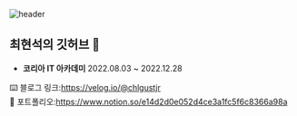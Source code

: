 

<!--
**hyeonseok7724/hyeonseok7724** is a ✨ _special_ ✨ repository because its `README.md` (this file) appears on your GitHub profile.

Here are some ideas to get you started:

- 🔭 I’m currently working on ...
- 🌱 I’m currently learning ...
- 👯 I’m looking to collaborate on ...
- 🤔 I’m looking for help with ...
- 💬 Ask me about ...
- 📫 How to reach me: ...
- 😄 Pronouns: ...
- ⚡ Fun fact: ...
-->
![header](https://capsule-render.vercel.app/api?type=wave&color=auto&height=300&section=header&text=Welcome%20&fontSize=90)
  <br>
  
 ## 최현석의 깃허브 👋
-  **코리아 IT 아카데미**  2022.08.03 ~ 2022.12.28

⌨️ 블로그 링크:https://velog.io/@chlgustjr
<br>
📖 포트폴리오:https://www.notion.so/e14d2d0e052d4ce3a1fc5f6c8366a98a
